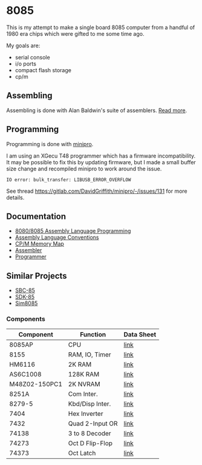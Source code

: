 # 8085

This is my attempt to make a single board 8085 computer from a handful of 1980
era chips which were gifted to me some time ago.

My goals are:
* serial console
* i/o ports
* compact flash storage
* cp/m

## Assembling

Assembling is done with Alan Baldwin's suite of assemblers.  [Read more](https://shop-pdp.net/ashtml/asxget.php).

## Programming

Programming is done with [minipro](https://gitlab.com/DavidGriffith/minipro).

I am using an XGecu T48 programmer which has a firmware incompatibility.  It
may be possible to fix this by updating firmware, but I made a small buffer
size change and recompiled minipro to work around the issue.

```
IO error: bulk_transfer: LIBUSB_ERROR_OVERFLOW
```

See thread https://gitlab.com/DavidGriffith/minipro/-/issues/131 for more details.

## Documentation

* [8080/8085 Assembly Language Programming](https://github.com/querry43/8085/blob/main/documentation/assembly/Intel%208080-8085%20Assembly%20Language%20Programming%201977%20Intel.pdf)
* [Assembly Language Conventions](https://github.com/querry43/8085/blob/main/documentation/assembly/asmguide.pdf)
* [CP/M Memory Map](https://obsolescence.wixsite.com/obsolescence/cpm-internals)
* [Assembler](https://shop-pdp.net/ashtml/asxxxx.php)
* [Programmer](https://gitlab.com/DavidGriffith/minipro)

## Similar Projects

* [SBC-85](https://bitsofthegoldenage.org/)
* [SDK-85](https://github.com/BitsOfTheGoldenAge/SDK-85)
* [Sim8085](https://www.sim8085.com/)

### Components

| Component     | Function        | Data Sheet |
|---------------|-----------------|------------|
| 8085AP        | CPU             | [link](https://github.com/querry43/8085/blob/main/documentation/components/intel-8085-datasheet.pdf) |
| 8155          | RAM, IO, Timer  | [link](https://github.com/querry43/8085/blob/main/documentation/components/intel-8155-datasheet.pdf) |
| HM6116        | 2K RAM          | [link](https://github.com/querry43/8085/blob/main/documentation/components/HM6116-MHS-datasheet.pdf) |
| AS6C1008      | 128K RAM        | [link](https://github.com/querry43/8085/blob/main/documentation/components/AS6C1008feb2007.pdf) |
| M48Z02-150PC1 | 2K NVRAM        | [link](https://github.com/querry43/8085/blob/main/documentation/components/m48z02.pdf) |
| 8251A         | Com Inter.      | [link](https://github.com/querry43/8085/blob/main/documentation/components/intel-8251-datasheet.pdf) |
| 8279-5        | Kbd/Disp Inter. | [link](https://github.com/querry43/8085/blob/main/documentation/components/intel-8279-5-datasheet.pdf) |
| 7404          | Hex Inverter    | [link](https://github.com/querry43/8085/blob/main/documentation/components/sn74ls04.pdf) |
| 7432          | Quad 2-Input OR | [link](https://github.com/querry43/8085/blob/main/documentation/components/sn74ls32.pdf) |
| 74138         | 3 to 8 Decoder  | [link](https://github.com/querry43/8085/blob/main/documentation/components/74138-datasheet.pdf) |
| 74273         | Oct D Flip-Flop | [link](https://github.com/querry43/8085/blob/main/documentation/components/sn54ls273-sp.pdf) |
| 74373         | Oct Latch       | [link](https://github.com/querry43/8085/blob/main/documentation/components/74373-datasheet.pdf) |
